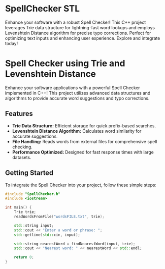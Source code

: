 # SpellChecker STL
Enhance your software with a robust Spell Checker! This C++ project leverages Trie data structure for lightning-fast word lookups and employs Levenshtein Distance algorithm for precise typo corrections. Perfect for optimizing text inputs and enhancing user experience. Explore and integrate today!

# Spell Checker using Trie and Levenshtein Distance

Enhance your software applications with a powerful Spell Checker implemented in C++! This project utilizes advanced data structures and algorithms to provide accurate word suggestions and typo corrections.

## Features

- **Trie Data Structure:** Efficient storage for quick prefix-based searches.
- **Levenshtein Distance Algorithm:** Calculates word similarity for accurate suggestions.
- **File Handling:** Reads words from external files for comprehensive spell checking.
- **Performance Optimized:** Designed for fast response times with large datasets.

## Getting Started

To integrate the Spell Checker into your project, follow these simple steps:
```cpp
#include "SpellChecker.h"
#include <iostream>

int main() {
    Trie trie;
    readWordsFromFile("wordsFILE.txt", trie);

    std::string input;
    std::cout << "Enter a word or phrase: ";
    std::getline(std::cin, input);

    std::string nearestWord = findNearestWord(input, trie);
    std::cout << "Nearest word: " << nearestWord << std::endl;

    return 0;
}
```
